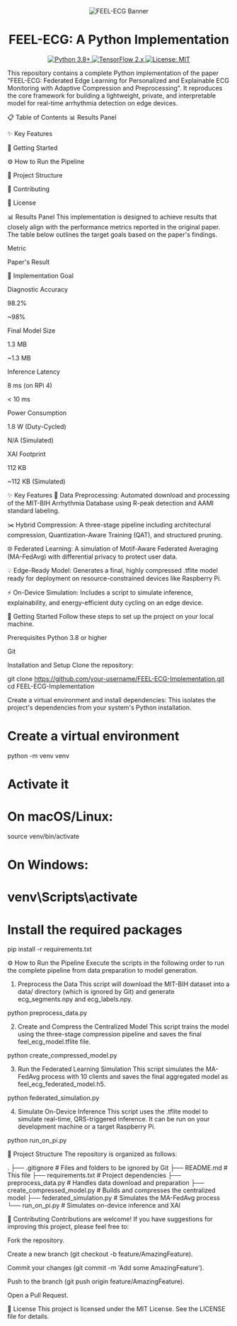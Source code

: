 <div align="center">
<img src="https://placehold.co/1200x300/007BFF/FFFFFF?text=FEEL-ECG+Implementation&font=lato" alt="FEEL-ECG Banner">
</div>

<h1 align="center">FEEL-ECG: A Python Implementation</h1>

<div align="center">
<a href="https://www.python.org/downloads/release/python-380/">
<img src="https://img.shields.io/badge/Python-3.8%2B-blue?style=for-the-badge&logo=python" alt="Python 3.8+">
</a>
<a href="https://github.com/tensorflow/tensorflow">
<img src="https://img.shields.io/badge/TensorFlow-2.x-orange?style=for-the-badge&logo=tensorflow" alt="TensorFlow 2.x">
</a>
<a href="https://opensource.org/licenses/MIT">
<img src="https://img.shields.io/badge/License-MIT-green?style=for-the-badge" alt="License: MIT">
</a>
</div>

This repository contains a complete Python implementation of the paper "FEEL-ECG: Federated Edge Learning for Personalized and Explainable ECG Monitoring with Adaptive Compression and Preprocessing". It reproduces the core framework for building a lightweight, private, and interpretable model for real-time arrhythmia detection on edge devices.

📋 Table of Contents
📊 Results Panel

✨ Key Features

🚀 Getting Started

⚙️ How to Run the Pipeline

📁 Project Structure

🤝 Contributing

📜 License

📊 Results Panel
This implementation is designed to achieve results that closely align with the performance metrics reported in the original paper. The table below outlines the target goals based on the paper's findings.

Metric

Paper's Result

🎯 Implementation Goal

Diagnostic Accuracy

98.2%

~98%

Final Model Size

1.3 MB

~1.3 MB

Inference Latency

8 ms (on RPi 4)

< 10 ms

Power Consumption

1.8 W (Duty-Cycled)

N/A (Simulated)

XAI Footprint

112 KB

~112 KB (Simulated)

✨ Key Features
🔬 Data Preprocessing: Automated download and processing of the MIT-BIH Arrhythmia Database using R-peak detection and AAMI standard labeling.

✂️ Hybrid Compression: A three-stage pipeline including architectural compression, Quantization-Aware Training (QAT), and structured pruning.

🌐 Federated Learning: A simulation of Motif-Aware Federated Averaging (MA-FedAvg) with differential privacy to protect user data.

💡 Edge-Ready Model: Generates a final, highly compressed .tflite model ready for deployment on resource-constrained devices like Raspberry Pi.

⚡ On-Device Simulation: Includes a script to simulate inference, explainability, and energy-efficient duty cycling on an edge device.

🚀 Getting Started
Follow these steps to set up the project on your local machine.

Prerequisites
Python 3.8 or higher

Git

Installation and Setup
Clone the repository:

git clone https://github.com/your-username/FEEL-ECG-Implementation.git
cd FEEL-ECG-Implementation

Create a virtual environment and install dependencies:
This isolates the project's dependencies from your system's Python installation.

# Create a virtual environment
python -m venv venv

# Activate it
# On macOS/Linux:
source venv/bin/activate
# On Windows:
# venv\Scripts\activate

# Install the required packages
pip install -r requirements.txt

⚙️ How to Run the Pipeline
Execute the scripts in the following order to run the complete pipeline from data preparation to model generation.

1. Preprocess the Data
This script will download the MIT-BIH dataset into a data/ directory (which is ignored by Git) and generate ecg_segments.npy and ecg_labels.npy.

python preprocess_data.py

2. Create and Compress the Centralized Model
This script trains the model using the three-stage compression pipeline and saves the final feel_ecg_model.tflite file.

python create_compressed_model.py

3. Run the Federated Learning Simulation
This script simulates the MA-FedAvg process with 10 clients and saves the final aggregated model as feel_ecg_federated_model.h5.

python federated_simulation.py

4. Simulate On-Device Inference
This script uses the .tflite model to simulate real-time, QRS-triggered inference. It can be run on your development machine or a target Raspberry Pi.

python run_on_pi.py

📁 Project Structure
The repository is organized as follows:

.
├── .gitignore                 # Files and folders to be ignored by Git
├── README.md                  # This file
├── requirements.txt           # Project dependencies
├── preprocess_data.py         # Handles data download and preparation
├── create_compressed_model.py # Builds and compresses the centralized model
├── federated_simulation.py    # Simulates the MA-FedAvg process
└── run_on_pi.py               # Simulates on-device inference and XAI

🤝 Contributing
Contributions are welcome! If you have suggestions for improving this project, please feel free to:

Fork the repository.

Create a new branch (git checkout -b feature/AmazingFeature).

Commit your changes (git commit -m 'Add some AmazingFeature').

Push to the branch (git push origin feature/AmazingFeature).

Open a Pull Request.

📜 License
This project is licensed under the MIT License. See the LICENSE file for details.
